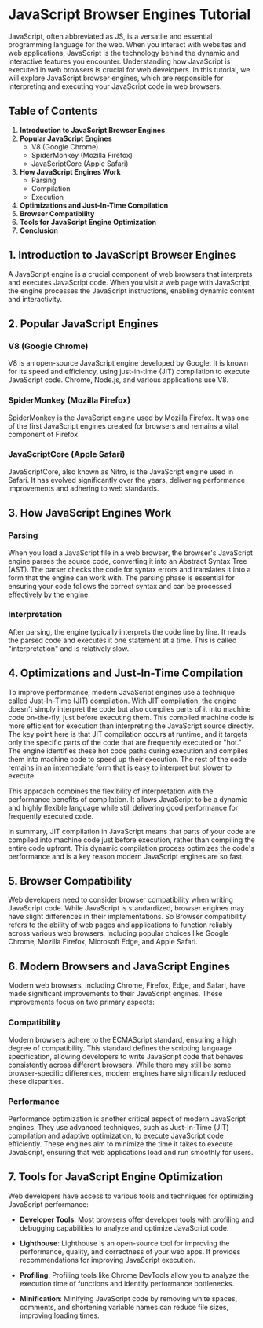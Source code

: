 # JavaScript Browser Engines Tutorial

JavaScript, often abbreviated as JS, is a versatile and essential programming language for the web. When you interact with websites and web applications, JavaScript is the technology 
behind the dynamic and interactive features you encounter. Understanding how JavaScript is executed in web browsers is crucial for web developers. 
In this tutorial, we will explore JavaScript browser engines, which are responsible for interpreting and executing your JavaScript code in web browsers.

## Table of Contents

1. **Introduction to JavaScript Browser Engines**
2. **Popular JavaScript Engines**
   - V8 (Google Chrome)
   - SpiderMonkey (Mozilla Firefox)
   - JavaScriptCore (Apple Safari)
3. **How JavaScript Engines Work**
   - Parsing
   - Compilation
   - Execution
4. **Optimizations and Just-In-Time Compilation**
5. **Browser Compatibility**
6. **Tools for JavaScript Engine Optimization**
7. **Conclusion**

## 1. Introduction to JavaScript Browser Engines

A JavaScript engine is a crucial component of web browsers that interprets and executes JavaScript code. 
When you visit a web page with JavaScript, the engine processes the JavaScript instructions, enabling dynamic content and interactivity.

## 2. Popular JavaScript Engines

### V8 (Google Chrome)

V8 is an open-source JavaScript engine developed by Google. It is known for its speed and efficiency, using just-in-time (JIT) compilation to execute JavaScript code.
Chrome, Node.js, and various applications use V8.

### SpiderMonkey (Mozilla Firefox)

SpiderMonkey is the JavaScript engine used by Mozilla Firefox. It was one of the first JavaScript engines created for browsers and remains a vital component of Firefox.

### JavaScriptCore (Apple Safari)

JavaScriptCore, also known as Nitro, is the JavaScript engine used in Safari. It has evolved significantly over the years, delivering performance improvements and adhering to web standards.

## 3. How JavaScript Engines Work

### Parsing

When you load a JavaScript file in a web browser, the browser's JavaScript engine parses the source code, converting it into an Abstract Syntax Tree (AST). The parser checks the code for syntax errors and translates it into a form that the engine can work with. The parsing phase is essential for ensuring your code follows the correct syntax and can be processed effectively by the engine.

### Interpretation

After parsing, the engine typically interprets the code line by line. It reads the parsed code and executes it one statement at a time. This is called "interpretation" and is relatively slow.

## 4. Optimizations and Just-In-Time Compilation

To improve performance, modern JavaScript engines use a technique called Just-In-Time (JIT) compilation. With JIT compilation, the engine doesn't simply interpret the code but also compiles parts of it into machine code on-the-fly, just before executing them. This compiled machine code is more efficient for execution than interpreting the JavaScript source directly.
The key point here is that JIT compilation occurs at runtime, and it targets only the specific parts of the code that are frequently executed or "hot." The engine identifies these hot code paths during execution and compiles them into machine code to speed up their execution. The rest of the code remains in an intermediate form that is easy to interpret but slower to execute.

This approach combines the flexibility of interpretation with the performance benefits of compilation. It allows JavaScript to be a dynamic and highly flexible language while still delivering good performance for frequently executed code.

In summary, JIT compilation in JavaScript means that parts of your code are compiled into machine code just before execution, rather than compiling the entire code upfront. This dynamic compilation process optimizes the code's performance and is a key reason modern JavaScript engines are so fast.

## 5. Browser Compatibility

Web developers need to consider browser compatibility when writing JavaScript code. While JavaScript is standardized, browser engines may have slight differences in their implementations. So Browser compatibility refers to the ability of web pages and applications to function reliably across various web browsers, including popular choices like Google Chrome, Mozilla Firefox, Microsoft Edge, and Apple Safari.

## 6. Modern Browsers and JavaScript Engines
Modern web browsers, including Chrome, Firefox, Edge, and Safari, have made significant improvements to their JavaScript engines. These improvements focus on two primary aspects:

### Compatibility
Modern browsers adhere to the ECMAScript standard, ensuring a high degree of compatibility. This standard defines the scripting language specification, allowing developers to write JavaScript code that behaves consistently across different browsers. While there may still be some browser-specific differences, modern engines have significantly reduced these disparities.

### Performance
Performance optimization is another critical aspect of modern JavaScript engines. They use advanced techniques, such as Just-In-Time (JIT) compilation and adaptive optimization, to execute JavaScript code efficiently. These engines aim to minimize the time it takes to execute JavaScript, ensuring that web applications load and run smoothly for users.

## 7. Tools for JavaScript Engine Optimization

Web developers have access to various tools and techniques for optimizing JavaScript performance:

- **Developer Tools**: Most browsers offer developer tools with profiling and debugging capabilities to analyze and optimize JavaScript code.

- **Lighthouse**: Lighthouse is an open-source tool for improving the performance, quality, and correctness of your web apps. It provides recommendations for improving JavaScript execution.

- **Profiling**: Profiling tools like Chrome DevTools allow you to analyze the execution time of functions and identify performance bottlenecks.

- **Minification**: Minifying JavaScript code by removing white spaces, comments, and shortening variable names can reduce file sizes, improving loading times.

